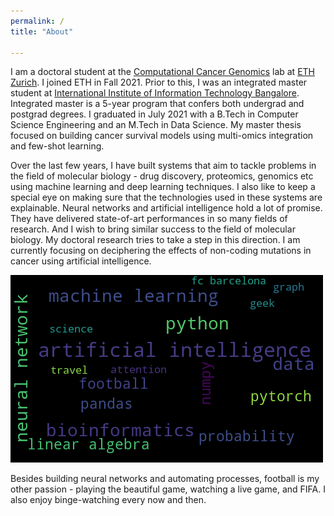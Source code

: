```yaml
---
permalink: /
title: "About"

---
```


I am a doctoral student at the [Computational Cancer Genomics](http://boevalab.inf.ethz.ch/index.html) lab at [ETH Zurich](https://ethz.ch/en.html). I joined ETH in Fall 2021. Prior to this, I was an integrated master student at [International Institute of Information Technology Bangalore](https://www.iiitb.ac.in/). Integrated master is a 5-year program that confers both undergrad and postgrad degrees. I graduated in July 2021 with a B.Tech in Computer Science Engineering and an M.Tech in Data Science. My master thesis focused on building cancer survival models using multi-omics integration and few-shot learning. 

Over the last few years, I have built systems that aim to tackle problems in the field of molecular biology - drug discovery, proteomics, genomics etc using machine learning and deep learning techniques. I also like to keep a special eye on making sure that the technologies used in these systems are explainable. Neural networks and artificial intelligence hold a lot of promise. They have delivered state-of-art performances in so many fields of research. And I wish to bring similar success to the field of molecular biology. My doctoral research tries to take a step in this direction. I am currently focusing on deciphering the effects of non-coding mutations in cancer using artificial intelligence. 

![Some of my interests](/assets/WordCloud.png)

<!--
Since May 2020, I am a research intern at the [Computational Biology and Bioinformatics lab](https://lgatto.github.io/cbio-lab/) at the UCLouvain in Brussels, Belgium. I am building a deep neural model to predict the protein subcellular localisation which learns from various data sources. 
I am also a part of the COVID-19 drug discovery team, which is a collaboration of the [National Institute of Biological Sciences](https://www.ncbs.res.in/) and [International Institute of Information Technology Bangalore](https://www.iiitb.ac.in/). The aim is to use the drug-reporposing technique to identify the most appropriate SARS-CoV-2 virus inhibitory drug.
Before this, during the summer of 2019, I was a research intern at the University of Münster, Germany. I was a member of the [AI in Translational Psychiatry Group](https://www.ukm.de/index.php?id=translationale_psychiatrie). I was awarded the [DAAD-WISE](https://www.daad.in/en/find-funding/scholarship-database/?type=a&origin=4&subjectgroup=0&q=wise&status=0&page=0&onlydaad=&language=en&id=0&pg=1&detail_to_show=50015295) scholarship for the same. My work here was mainly focused on integrating a Bayesian-based hyper-parameter optimizer to the [PHOTON-AI](https://photon-ai.com/) python library. The aim of this library was to automate the creation of machine learning pipelines for researchers in different scientific fields. This helps other fields to take advantage of the power of machine learning without having to learn the underlying jargon.
--->

Besides building neural networks and automating processes, football is my other passion - playing the beautiful game, watching a live game, and FIFA. I also enjoy binge-watching every now and then.
